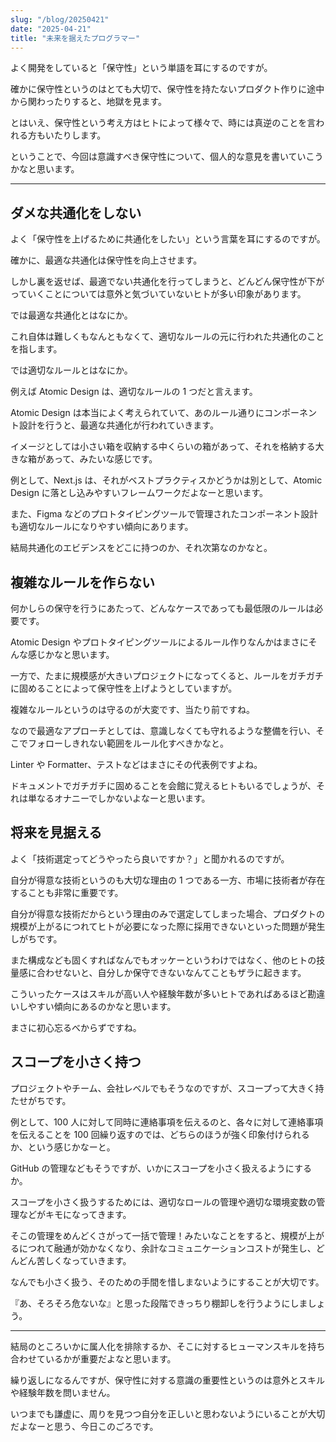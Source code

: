 ```yaml
---
slug: "/blog/20250421"
date: "2025-04-21"
title: "未来を据えたプログラマー"
---
```


よく開発をしていると「保守性」という単語を耳にするのですが。

確かに保守性というのはとても大切で、保守性を持たないプロダクト作りに途中から関わったりすると、地獄を見ます。

とはいえ、保守性という考え方はヒトによって様々で、時には真逆のことを言われる方もいたりします。

ということで、今回は意識すべき保守性について、個人的な意見を書いていこうかなと思います。

---

## ダメな共通化をしない

よく「保守性を上げるために共通化をしたい」という言葉を耳にするのですが。

確かに、最適な共通化は保守性を向上させます。

しかし裏を返せば、最適でない共通化を行ってしまうと、どんどん保守性が下がっていくことについては意外と気づいていないヒトが多い印象があります。

では最適な共通化とはなにか。

これ自体は難しくもなんともなくて、適切なルールの元に行われた共通化のことを指します。

では適切なルールとはなにか。

例えば Atomic Design は、適切なルールの 1 つだと言えます。

Atomic Design は本当によく考えられていて、あのルール通りにコンポーネント設計を行うと、最適な共通化が行われていきます。

イメージとしては小さい箱を収納する中くらいの箱があって、それを格納する大きな箱があって、みたいな感じです。

例として、Next.js は、それがベストプラクティスかどうかは別として、Atomic Design に落とし込みやすいフレームワークだよなーと思います。

また、Figma などのプロトタイピングツールで管理されたコンポーネント設計も適切なルールになりやすい傾向にあります。

結局共通化のエビデンスをどこに持つのか、それ次第なのかなと。

## 複雑なルールを作らない

何かしらの保守を行うにあたって、どんなケースであっても最低限のルールは必要です。

Atomic Design やプロトタイピングツールによるルール作りなんかはまさにそんな感じかなと思います。

一方で、たまに規模感が大きいプロジェクトになってくると、ルールをガチガチに固めることによって保守性を上げようとしていますが。

複雑なルールというのは守るのが大変です、当たり前ですね。

なので最適なアプローチとしては、意識しなくても守れるような整備を行い、そこでフォローしきれない範囲をルール化すべきかなと。

Linter や Formatter、テストなどはまさにその代表例ですよね。

ドキュメントでガチガチに固めることを会館に覚えるヒトもいるでしょうが、それは単なるオナニーでしかないよなーと思います。

## 将来を見据える

よく「技術選定ってどうやったら良いですか？」と聞かれるのですが。

自分が得意な技術というのも大切な理由の 1 つである一方、市場に技術者が存在することも非常に重要です。

自分が得意な技術だからという理由のみで選定してしまった場合、プロダクトの規模が上がるにつれてヒトが必要になった際に採用できないといった問題が発生しがちです。

また構成なども固くすればなんでもオッケーというわけではなく、他のヒトの技量感に合わせないと、自分しか保守できないなんてこともザラに起きます。

こういったケースはスキルが高い人や経験年数が多いヒトであればあるほど勘違いしやすい傾向にあるのかなと思います。

まさに初心忘るべからずですね。

## スコープを小さく持つ

プロジェクトやチーム、会社レベルでもそうなのですが、スコープって大きく持たせがちです。

例として、100 人に対して同時に連絡事項を伝えるのと、各々に対して連絡事項を伝えることを 100 回繰り返すのでは、どちらのほうが強く印象付けられるか、という感じかなーと。

GitHub の管理などもそうですが、いかにスコープを小さく扱えるようにするか。

スコープを小さく扱うするためには、適切なロールの管理や適切な環境変数の管理などがキモになってきます。

そこの管理をめんどくさがって一括で管理！みたいなことをすると、規模が上がるにつれて融通が効かなくなり、余計なコミュニケーションコストが発生し、どんどん苦しくなっていきます。

なんでも小さく扱う、そのための手間を惜しまないようにすることが大切です。

『あ、そろそろ危ないな』と思った段階できっちり棚卸しを行うようにしましょう。

---

結局のところいかに属人化を排除するか、そこに対するヒューマンスキルを持ち合わせているかが重要だよなと思います。

繰り返しになるんですが、保守性に対する意識の重要性というのは意外とスキルや経験年数を問いません。

いつまでも謙虚に、周りを見つつ自分を正しいと思わないようにいることが大切だよなーと思う、今日このごろです。
